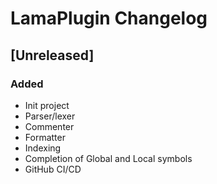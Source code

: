 <!-- Keep a Changelog guide -> https://keepachangelog.com -->

# LamaPlugin Changelog

## [Unreleased]
### Added
- Init project
- Parser/lexer
- Commenter
- Formatter
- Indexing
- Completion of Global and Local symbols
- GitHub CI/CD
